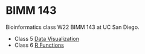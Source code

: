 # BIMM 143
Bioinformatics class W22 BIMM 143 at UC San Diego. 

- Class 5 [Data Visualization](https://github.com/kchau432/bimm143/blob/main/class05/class05.pdf)
- Class 6 [R Functions](https://github.com/kchau432/bimm143/blob/main/class06/week06.pdf)
